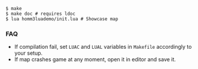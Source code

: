 ```shell
$ make
$ make doc # requires ldoc
$ lua homm3luademo/init.lua # Showcase map
```

### FAQ

* If compilation fail, set `LUAC` and `LUAL` variables in `Makefile` accordingly to your setup.
* If map crashes game at any moment, open it in editor and save it.
